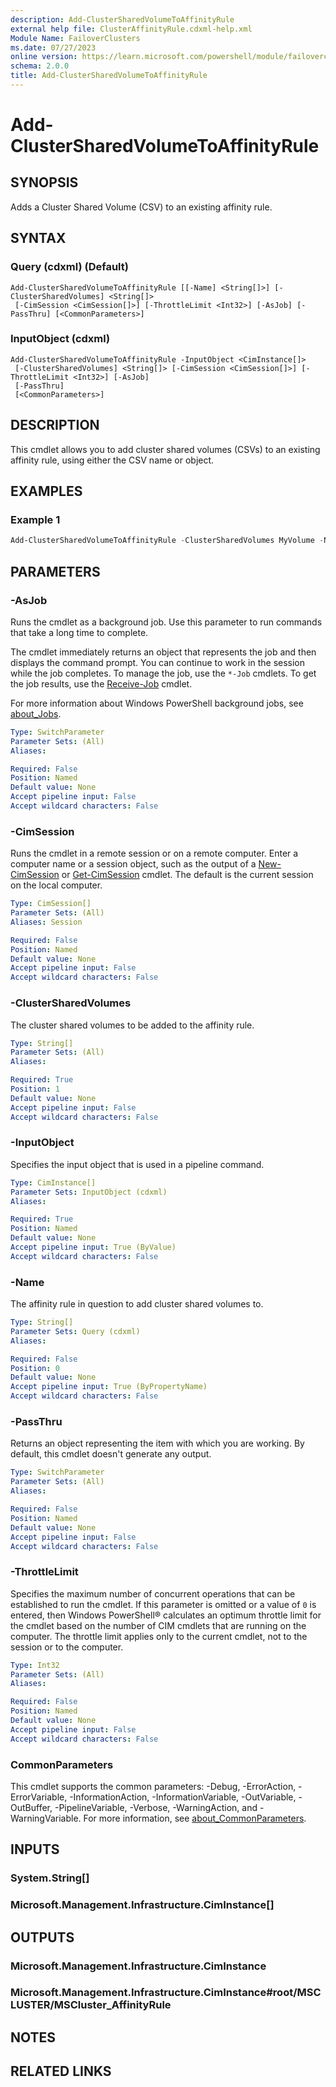 ```yaml
---
description: Add-ClusterSharedVolumeToAffinityRule
external help file: ClusterAffinityRule.cdxml-help.xml
Module Name: FailoverClusters
ms.date: 07/27/2023
online version: https://learn.microsoft.com/powershell/module/failoverclusters/add-clustersharedvolumetoaffinityrule?view=windowsserver2022-ps&wt.mc_id=ps-gethelp
schema: 2.0.0
title: Add-ClusterSharedVolumeToAffinityRule
---
```


# Add-ClusterSharedVolumeToAffinityRule

## SYNOPSIS
Adds a Cluster Shared Volume (CSV) to an existing affinity rule.

## SYNTAX

### Query (cdxml) (Default)

```
Add-ClusterSharedVolumeToAffinityRule [[-Name] <String[]>] [-ClusterSharedVolumes] <String[]>
 [-CimSession <CimSession[]>] [-ThrottleLimit <Int32>] [-AsJob] [-PassThru] [<CommonParameters>]
```

### InputObject (cdxml)

```
Add-ClusterSharedVolumeToAffinityRule -InputObject <CimInstance[]> 
 [-ClusterSharedVolumes] <String[]> [-CimSession <CimSession[]>] [-ThrottleLimit <Int32>] [-AsJob]
 [-PassThru]
 [<CommonParameters>]
```

## DESCRIPTION

This cmdlet allows you to add cluster shared volumes (CSVs) to an existing affinity rule, using
either the CSV name or object.

## EXAMPLES

### Example 1

```powershell
Add-ClusterSharedVolumeToAffinityRule -ClusterSharedVolumes MyVolume -Name MyRule -Cluster MyCluster
```
## PARAMETERS

### -AsJob

Runs the cmdlet as a background job. Use this parameter to run commands that take a long time to
complete.

The cmdlet immediately returns an object that represents the job and then displays the command
prompt. You can continue to work in the session while the job completes. To manage the job, use the
`*-Job` cmdlets. To get the job results, use the
[Receive-Job](https://go.microsoft.com/fwlink/?LinkID=113372) cmdlet.

For more information about Windows PowerShell background jobs, see
[about_Jobs](https://go.microsoft.com/fwlink/?LinkID=113251).

```yaml
Type: SwitchParameter
Parameter Sets: (All)
Aliases:

Required: False
Position: Named
Default value: None
Accept pipeline input: False
Accept wildcard characters: False
```

### -CimSession

Runs the cmdlet in a remote session or on a remote computer. Enter a computer name or a session
object, such as the output of a [New-CimSession](https://go.microsoft.com/fwlink/p/?LinkId=227967)
or [Get-CimSession](https://go.microsoft.com/fwlink/p/?LinkId=227966) cmdlet. The default is the
current session on the local computer.

```yaml
Type: CimSession[]
Parameter Sets: (All)
Aliases: Session

Required: False
Position: Named
Default value: None
Accept pipeline input: False
Accept wildcard characters: False
```

### -ClusterSharedVolumes

The cluster shared volumes to be added to the affinity rule.

```yaml
Type: String[]
Parameter Sets: (All)
Aliases:

Required: True
Position: 1
Default value: None
Accept pipeline input: False
Accept wildcard characters: False
```

### -InputObject

Specifies the input object that is used in a pipeline command.

```yaml
Type: CimInstance[]
Parameter Sets: InputObject (cdxml)
Aliases:

Required: True
Position: Named
Default value: None
Accept pipeline input: True (ByValue)
Accept wildcard characters: False
```

### -Name

The affinity rule in question to add cluster shared volumes to.

```yaml
Type: String[]
Parameter Sets: Query (cdxml)
Aliases:

Required: False
Position: 0
Default value: None
Accept pipeline input: True (ByPropertyName)
Accept wildcard characters: False
```

### -PassThru

Returns an object representing the item with which you are working. By default, this cmdlet doesn't
generate any output.

```yaml
Type: SwitchParameter
Parameter Sets: (All)
Aliases:

Required: False
Position: Named
Default value: None
Accept pipeline input: False
Accept wildcard characters: False
```

### -ThrottleLimit

Specifies the maximum number of concurrent operations that can be established to run the cmdlet. If
this parameter is omitted or a value of `0` is entered, then Windows PowerShell&reg; calculates an
optimum throttle limit for the cmdlet based on the number of CIM cmdlets that are running on the
computer. The throttle limit applies only to the current cmdlet, not to the session or to the
computer.

```yaml
Type: Int32
Parameter Sets: (All)
Aliases:

Required: False
Position: Named
Default value: None
Accept pipeline input: False
Accept wildcard characters: False
```

### CommonParameters

This cmdlet supports the common parameters: -Debug, -ErrorAction, -ErrorVariable,
-InformationAction, -InformationVariable, -OutVariable, -OutBuffer, -PipelineVariable, -Verbose,
-WarningAction, and -WarningVariable. For more information, see
[about_CommonParameters](http://go.microsoft.com/fwlink/?LinkID=113216).

## INPUTS

### System.String[]

### Microsoft.Management.Infrastructure.CimInstance[]

## OUTPUTS

### Microsoft.Management.Infrastructure.CimInstance

### Microsoft.Management.Infrastructure.CimInstance#root/MSCLUSTER/MSCluster_AffinityRule

## NOTES

## RELATED LINKS
